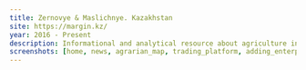 ```yaml
---
title: Zernovye & Maslichnye. Kazakhstan
site: https://margin.kz/
year: 2016 - Present
description: Informational and analytical resource about agriculture in Kazakhstan.
screenshots: [home, news, agrarian_map, trading_platform, adding_enterprise]
---
```

